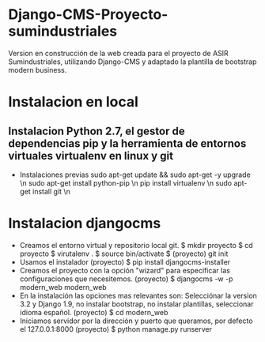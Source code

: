 # Django-CMS-Proyecto-sumindustriales
Version en construcción de la web creada para el proyecto de ASIR Sumindustriales, utilizando Django-CMS y adaptado la plantilla de bootstrap modern business.

# Instalacion en local
## Instalacion Python 2.7, el gestor de dependencias pip y la herramienta de entornos virtuales virtualenv en linux y git
- Instalaciones previas
sudo apt-get update && sudo apt-get -y upgrade \n
sudo apt-get install python-pip \n
pip install virtualenv \n
sudo apt-get install git \n

# Instalacion djangocms

- Creamos el entorno virtual y repositorio local git.
$ mkdir proyecto
$ cd proyecto
$ virutalenv .
$ source bin/activate
$ (proyecto) git init
- Usamos el instalador
(proyecto) $ pip install djangocms-installer
- Creamos el proyecto con la opción "wizard" para especificar las configuraciones que necesitemos.
(proyecto) $ djangocms -w -p modern_web modern_web 
- En la instalación las opciones mas relevantes son: Selecciónar la version 3.2 y Django 1.9, no instalar bootstrap, no instalar plantillas, seleccionar idioma español.
(proyecto) $ cd modern_web
- Iniciamos servidor por la dirección y puerto que queramos, por defecto el 127.0.0.1:8000
(proyecto) $ python manage.py runserver 



